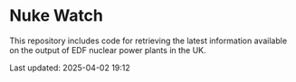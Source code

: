 # Nuke Watch

This repository includes code for retrieving the latest information available on the output of EDF nuclear power plants in the UK.

Last updated: 2025-04-02 19:12